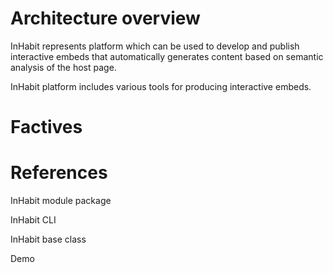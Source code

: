 Architecture overview
=====================

InHabit represents platform which can be used to develop and publish interactive
embeds that automatically generates content based on semantic analysis of the
host page.

InHabit platform includes various tools for producing interactive embeds.

Factives
========

References
==========

InHabit module package

InHabit CLI

InHabit base class

Demo
